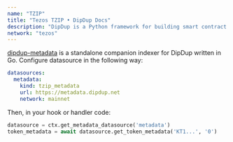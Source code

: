```yaml
---
name: "TZIP"
title: "Tezos TZIP • DipDup Docs"
description: "DipDup is a Python framework for building smart contract indexers. It helps developers focus on business logic instead of writing a boilerplate to store and serve data."
network: "tezos"
---
```


[dipdup-metadata](https://github.com/dipdup-io/metadata) is a standalone companion indexer for DipDup written in Go. Configure datasource in the following way:

```yaml [dipdup.yaml]
datasources:
  metadata:
    kind: tzip_metadata
    url: https://metadata.dipdup.net
    network: mainnet
```

Then, in your hook or handler code:

```python
datasource = ctx.get_metadata_datasource('metadata')
token_metadata = await datasource.get_token_metadata('KT1...', '0')
```
